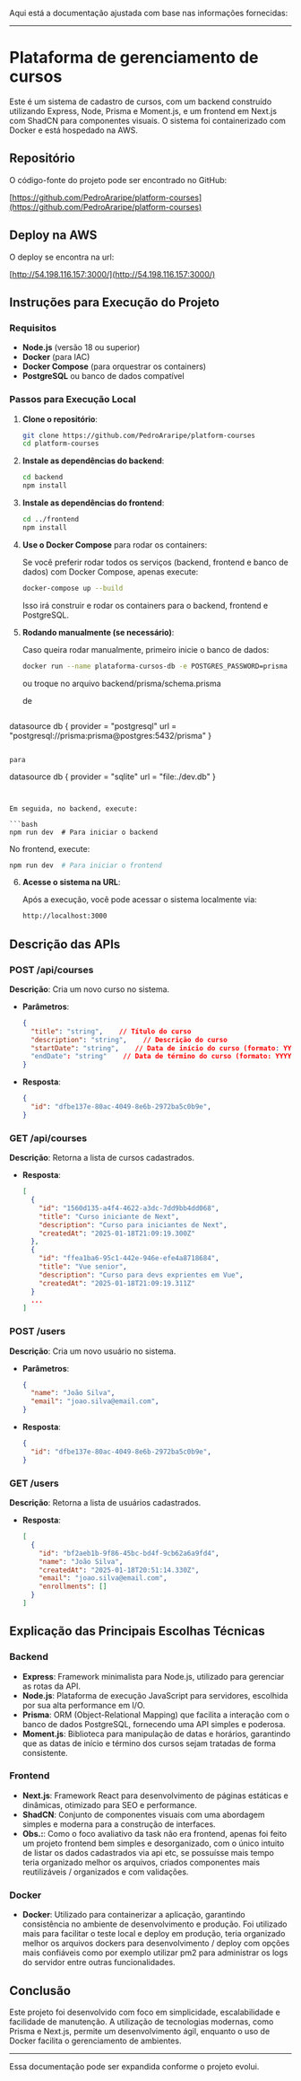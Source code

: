 Aqui está a documentação ajustada com base nas informações fornecidas:

---

# Plataforma de gerenciamento de cursos

Este é um sistema de cadastro de cursos, com um backend construído utilizando Express, Node, Prisma e Moment.js, e um frontend em Next.js com ShadCN para componentes visuais. O sistema foi containerizado com Docker e está hospedado na AWS.

## Repositório

O código-fonte do projeto pode ser encontrado no GitHub:

[https://github.com/PedroAraripe/platform-courses](https://github.com/PedroAraripe/platform-courses)

## Deploy na AWS

O deploy se encontra na url:

[http://54.198.116.157:3000/](http://54.198.116.157:3000/)

## Instruções para Execução do Projeto

### Requisitos

- **Node.js** (versão 18 ou superior)
- **Docker** (para IAC)
- **Docker Compose** (para orquestrar os containers)
- **PostgreSQL** ou banco de dados compatível

### Passos para Execução Local

1. **Clone o repositório**:

   ```bash
   git clone https://github.com/PedroAraripe/platform-courses
   cd platform-courses
   ```

2. **Instale as dependências do backend**:

   ```bash
   cd backend
   npm install
   ```

3. **Instale as dependências do frontend**:

   ```bash
   cd ../frontend
   npm install
   ```

4. **Use o Docker Compose** para rodar os containers:

   Se você preferir rodar todos os serviços (backend, frontend e banco de dados) com Docker Compose, apenas execute:

   ```bash
   docker-compose up --build
   ```

   Isso irá construir e rodar os containers para o backend, frontend e PostgreSQL.

5. **Rodando manualmente (se necessário)**:

   Caso queira rodar manualmente, primeiro inicie o banco de dados:

   ```bash
   docker run --name plataforma-cursos-db -e POSTGRES_PASSWORD=prisma -d prisma
   ```

   ou troque no arquivo backend/prisma/schema.prisma

   de 

   ```
  datasource db {
    provider = "postgresql"
    url      = "postgresql://prisma:prisma@postgres:5432/prisma"
  }
   ```

   para
  ```
  datasource db {
    provider = "sqlite"
    url      = "file:./dev.db"
  }
   ```


   Em seguida, no backend, execute:

   ```bash
   npm run dev  # Para iniciar o backend
   ```

   No frontend, execute:

   ```bash
   npm run dev  # Para iniciar o frontend
   ```

6. **Acesse o sistema na URL**:

   Após a execução, você pode acessar o sistema localmente via:

   ```bash
   http://localhost:3000
   ```

## Descrição das APIs

### **POST /api/courses**

**Descrição**: Cria um novo curso no sistema.

- **Parâmetros**:

  ```json
  {
    "title": "string",    // Título do curso
    "description": "string",    // Descrição do curso
    "startDate": "string",    // Data de início do curso (formato: YYYY-MM-DD)
    "endDate": "string"    // Data de término do curso (formato: YYYY-MM-DD)
  }
  ```

- **Resposta**:

  ```json
  {
    "id": "dfbe137e-80ac-4049-8e6b-2972ba5c0b9e",
  }
  ```

### **GET /api/courses**

**Descrição**: Retorna a lista de cursos cadastrados.

- **Resposta**:

  ```json
  [
    {
      "id": "1560d135-a4f4-4622-a3dc-7dd9bb4dd068",
      "title": "Curso iniciante de Next",
      "description": "Curso para iniciantes de Next",
      "createdAt": "2025-01-18T21:09:19.300Z"
    },
    {
      "id": "ffea1ba6-95c1-442e-946e-efe4a8718684",
      "title": "Vue senior",
      "description": "Curso para devs exprientes em Vue",
      "createdAt": "2025-01-18T21:09:19.311Z"
    }
    ...
  ]
  ```

### **POST /users**

**Descrição**: Cria um novo usuário no sistema.

- **Parâmetros**:

  ```json
  {
    "name": "João Silva",
    "email": "joao.silva@email.com",
  }
  ```

- **Resposta**:

  ```json
  {
    "id": "dfbe137e-80ac-4049-8e6b-2972ba5c0b9e",
  }
  ```

### **GET /users**

**Descrição**: Retorna a lista de usuários cadastrados.

- **Resposta**:

  ```json
  [
    {
      "id": "bf2aeb1b-9f86-45bc-bd4f-9cb62a6a9fd4",
      "name": "João Silva",
      "createdAt": "2025-01-18T20:51:14.330Z",
      "email": "joao.silva@email.com",
      "enrollments": []
    }
  ]
  ```

## Explicação das Principais Escolhas Técnicas

### Backend

- **Express**: Framework minimalista para Node.js, utilizado para gerenciar as rotas da API.
- **Node.js**: Plataforma de execução JavaScript para servidores, escolhida por sua alta performance em I/O.
- **Prisma**: ORM (Object-Relational Mapping) que facilita a interação com o banco de dados PostgreSQL, fornecendo uma API simples e poderosa.
- **Moment.js**: Biblioteca para manipulação de datas e horários, garantindo que as datas de início e término dos cursos sejam tratadas de forma consistente.

### Frontend
- **Next.js**: Framework React para desenvolvimento de páginas estáticas e dinâmicas, otimizado para SEO e performance.
- **ShadCN**: Conjunto de componentes visuais com uma abordagem simples e moderna para a construção de interfaces.
- **Obs.:**: Como o foco avaliativo da task não era frontend, apenas foi feito um projeto frontend bem simples e desorganizado, com o único intuito de listar os dados cadastrados via api etc, se possuísse mais tempo teria organizado melhor os arquivos, criados componentes mais reutilizáveis / organizados e com validações. 

### Docker

- **Docker**: Utilizado para containerizar a aplicação, garantindo consistência no ambiente de desenvolvimento e produção. Foi utilizado mais para facilitar o teste local e deploy em produção, teria organizado melhor os arquivos dockers para desenvolvimento / deploy com opções mais confiáveis como por exemplo utilizar pm2 para administrar os logs do servidor entre outras funcionalidades.

## Conclusão

Este projeto foi desenvolvido com foco em simplicidade, escalabilidade e facilidade de manutenção. A utilização de tecnologias modernas, como Prisma e Next.js, permite um desenvolvimento ágil, enquanto o uso de Docker facilita o gerenciamento de ambientes.

---

Essa documentação pode ser expandida conforme o projeto evolui.